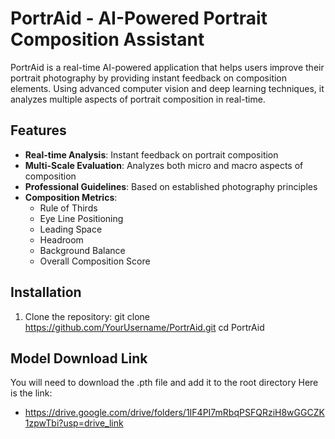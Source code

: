 # PortrAid - AI-Powered Portrait Composition Assistant

PortrAid is a real-time AI-powered application that helps users improve their portrait photography by providing instant feedback on composition elements. Using advanced computer vision and deep learning techniques, it analyzes multiple aspects of portrait composition in real-time.

## Features

- **Real-time Analysis**: Instant feedback on portrait composition
- **Multi-Scale Evaluation**: Analyzes both micro and macro aspects of composition
- **Professional Guidelines**: Based on established photography principles
- **Composition Metrics**:
  - Rule of Thirds
  - Eye Line Positioning
  - Leading Space
  - Headroom
  - Background Balance
  - Overall Composition Score

## Installation

1. Clone the repository:
git clone https://github.com/YourUsername/PortrAid.git
cd PortrAid

## Model Download Link
You will need to download the .pth file and add it to the root directory
Here is the link:
- https://drive.google.com/drive/folders/1IF4PI7mRbqPSFQRziH8wGGCZK1zpwTbi?usp=drive_link
